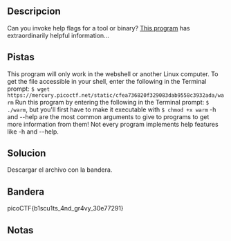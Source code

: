 ## Descripcion
Can you invoke help flags for a tool or binary? [This program](https://mercury.picoctf.net/static/cfea736820f329083dab9558c3932ada/warm) has extraordinarily helpful information...

## Pistas
This program will only work in the webshell or another Linux computer.
To get the file accessible in your shell, enter the following in the Terminal prompt: `$ wget https://mercury.picoctf.net/static/cfea736820f329083dab9558c3932ada/warm`
Run this program by entering the following in the Terminal prompt: `$ ./warm`, but you'll first have to make it executable with `$ chmod +x warm`
-h and --help are the most common arguments to give to programs to get more information from them!
Not every program implements help features like -h and --help.

## Solucion
Descargar el archivo con la bandera.

## Bandera
picoCTF{b1scu1ts_4nd_gr4vy_30e77291}

## Notas

